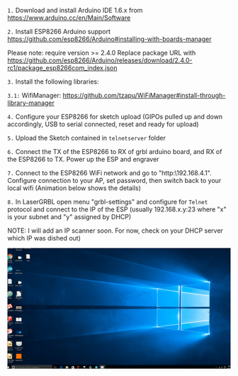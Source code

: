 
`1.`  Download and install Arduino IDE 1.6.x from https://www.arduino.cc/en/Main/Software

`2.`  Install ESP8266 Arduino support https://github.com/esp8266/Arduino#installing-with-boards-manager

Please note: require version >= 2.4.0 
Replace package URL with https://github.com/esp8266/Arduino/releases/download/2.4.0-rc1/package_esp8266com_index.json

`3.`  Install the following libraries:

`3.1:`  WifiManager: https://github.com/tzapu/WiFiManager#install-through-library-manager

`4.` Configure your ESP8266 for sketch upload (GIPOs pulled up and down accordingly, USB to serial connected, reset and ready for upload)

`5.`  Upload the Sketch contained in `telnetserver` folder

`6.`  Connect the TX of the ESP8266 to RX of grbl arduino board, and RX of the ESP8266 to TX. Power up the ESP and engraver

`7.`  Connect to the ESP8266 WiFi network and go to "http:\\192.168.4.1". Configure connection to your AP, set password, then switch back to your local wifi (Animation below shows the details)

`8.` In LaserGRBL open menu "grbl-settings" and configure for `Telnet` protocol and connect to the IP of the ESP (usually 192.168.x.y:23 where "x" is your subnet and "y" assigned by DHCP)

NOTE: I will add an IP scanner soon. For now, check on your DHCP server which IP was dished out)

![Setting Up Wifi](wifibridge.gif)

